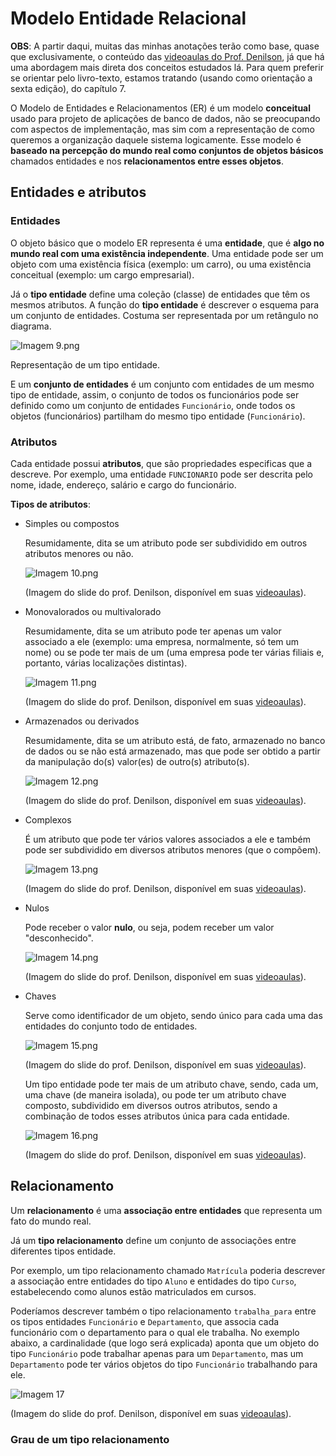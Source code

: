 # Modelo Entidade Relacional
**OBS**: A partir daqui, muitas das minhas anotações terão como base, quase que exclusivamente, o conteúdo das [videoaulas do Prof. Denilson](https://www.youtube.com/playlist?list=PLpAVc-5L0TX-ryMY_4nN8f2BT28Wp_O_n), já que há uma abordagem mais direta dos conceitos estudados lá. Para quem preferir se orientar pelo livro-texto, estamos tratando (usando como orientação a sexta edição), do capítulo 7.

O Modelo de Entidades e Relacionamentos (ER) é um modelo **conceitual** usado para projeto de aplicações de banco de dados, não se preocupando com aspectos de implementação, mas sim com a representação de como queremos a organização daquele sistema logicamente.
Esse modelo é **baseado na percepção do mundo real como conjuntos de objetos básicos** chamados entidades e nos **relacionamentos entre esses objetos**.

## Entidades e atributos
### Entidades
O objeto básico que o modelo ER representa é uma **entidade**, que é **algo no mundo real com uma existência independente**. Uma entidade pode ser um objeto com uma existência física (exemplo: um carro), ou uma existência conceitual (exemplo: um cargo empresarial). 

Já o **tipo entidade** define uma coleção (classe) de entidades que têm os mesmos atributos. A função do **tipo entidade** é descrever o esquema para um conjunto de entidades. Costuma ser representada por um retângulo no diagrama.

![Imagem 9.png](https://github.com/gabrafo/Intro-SBDs/blob/main/Anexo/Imagem%209.png)

Representação de um tipo entidade.

E um **conjunto de entidades** é um conjunto com entidades de um mesmo tipo de entidade, assim, o conjunto de todos os funcionários pode ser definido como um conjunto de entidades `Funcionário`, onde todos os objetos (funcionários) partilham do mesmo tipo entidade (`Funcionário`).

### Atributos

Cada entidade possui **atributos**, que são propriedades especificas que a descreve. Por exemplo, uma entidade `FUNCIONARIO` pode ser descrita pelo nome, idade, endereço, salário e cargo do funcionário.

**Tipos de atributos**:
- Simples ou compostos

  Resumidamente, dita se um atributo pode ser subdividido em outros atributos menores ou não.
  
  ![Imagem 10.png](https://github.com/gabrafo/Intro-SBDs/blob/main/Anexo/Imagem%2010.png)
  
  (Imagem do slide do prof. Denilson, disponível em suas [videoaulas](https://youtu.be/w-uUcd227xA?si=cnFS1HVaPDTLmNLI)).
  
- Monovalorados ou multivalorado

  Resumidamente, dita se um atributo pode ter apenas um valor associado a ele (exemplo: uma empresa, normalmente, só tem um nome) ou se pode ter mais de um (uma empresa pode ter várias filiais e, portanto, várias localizações distintas).
  
  ![Imagem 11.png](https://github.com/gabrafo/Intro-SBDs/blob/main/Anexo/Imagem%2011.png)
  
  (Imagem do slide do prof. Denilson, disponível em suas [videoaulas](https://youtu.be/w-uUcd227xA?si=cnFS1HVaPDTLmNLI)).
  
- Armazenados ou derivados

  Resumidamente, dita se um atributo está, de fato, armazenado no banco de dados ou se não está armazenado, mas que pode ser obtido a partir da manipulação do(s) valor(es) de outro(s) atributo(s).
  
  ![Imagem 12.png](https://github.com/gabrafo/Intro-SBDs/blob/main/Anexo/Imagem%2012.png)
  
  (Imagem do slide do prof. Denilson, disponível em suas [videoaulas](https://youtu.be/w-uUcd227xA?si=cnFS1HVaPDTLmNLI)).

- Complexos

  É um atributo que pode ter vários valores associados a ele e também pode ser subdividido em diversos atributos menores (que o compõem).
  
  ![Imagem 13.png](https://github.com/gabrafo/Intro-SBDs/blob/main/Anexo/Imagem%2013.png)

  (Imagem do slide do prof. Denilson, disponível em suas [videoaulas](https://youtu.be/w-uUcd227xA?si=cnFS1HVaPDTLmNLI)).

- Nulos

  Pode receber o valor **nulo**, ou seja, podem receber um valor "desconhecido".
  
  ![Imagem 14.png](https://github.com/gabrafo/Intro-SBDs/blob/main/Anexo/Imagem%2014.png)

  (Imagem do slide do prof. Denilson, disponível em suas [videoaulas](https://youtu.be/w-uUcd227xA?si=cnFS1HVaPDTLmNLI)).
  
- Chaves

  Serve como identificador de um objeto, sendo único para cada uma das entidades do conjunto todo de entidades.
  
  ![Imagem 15.png](https://github.com/gabrafo/Intro-SBDs/blob/main/Anexo/Imagem%2015.png)

  (Imagem do slide do prof. Denilson, disponível em suas [videoaulas](https://youtu.be/w-uUcd227xA?si=cnFS1HVaPDTLmNLI)).
  
  Um tipo entidade pode ter mais de um atributo chave, sendo, cada um, uma chave (de maneira isolada), ou pode ter um atributo chave composto, subdividido em diversos outros atributos, sendo a combinação de todos esses atributos única para cada entidade.
  
  ![Imagem 16.png](https://github.com/gabrafo/Intro-SBDs/blob/main/Anexo/Imagem%2016.png)

  (Imagem do slide do prof. Denilson, disponível em suas [videoaulas](https://youtu.be/w-uUcd227xA?si=cnFS1HVaPDTLmNLI)).

## Relacionamento
Um **relacionamento** é uma **associação entre entidades** que representa um fato do mundo real.

Já um **tipo relacionamento** define um conjunto de associações entre diferentes tipos entidade. 

Por exemplo, um tipo relacionamento chamado `Matrícula` poderia descrever a associação entre entidades do tipo `Aluno` e entidades do tipo `Curso`, estabelecendo como alunos estão matriculados em cursos. 

Poderíamos descrever também o tipo relacionamento `trabalha_para` entre os tipos entidades `Funcionário` e `Departamento`, que associa cada funcionário com o departamento para o qual ele trabalha. No exemplo abaixo, a cardinalidade (que logo será explicada) aponta que um objeto do tipo `Funcionário` pode trabalhar apenas para um `Departamento`, mas um `Departamento` pode ter vários objetos do tipo `Funcionário` trabalhando para ele.

![Imagem 17](https://github.com/gabrafo/Intro-SBDs/blob/main/Anexo/Imagem%2017.png)

(Imagem do slide do prof. Denilson, disponível em suas [videoaulas](https://www.youtube.com/watch?v=KPzgL_4zuxc&list=PLpAVc-5L0TX-ryMY_4nN8f2BT28Wp_O_n&index=14&ab_channel=DenilsonAlvesPereira)).

### Grau de um tipo relacionamento

